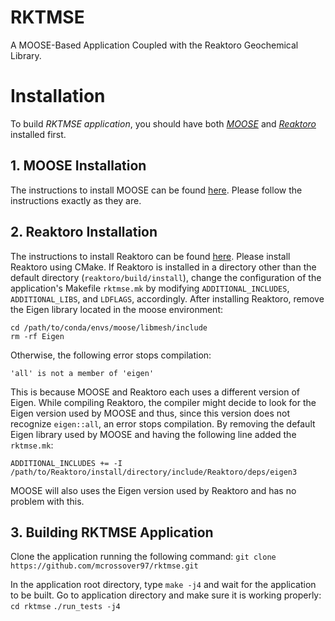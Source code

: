 RKTMSE
=====

A MOOSE-Based Application Coupled with the Reaktoro Geochemical Library.


# Installation

To build *RKTMSE application*, you should have both *[MOOSE](https://mooseframework.inl.gov/)* and *[Reaktoro](https://reaktoro.org/)* installed first.

## 1. MOOSE Installation

The instructions to install MOOSE can be found [here](https://mooseframework.inl.gov/getting_started/installation/). Please follow the instructions exactly as they are.

## 2. Reaktoro Installation

The instructions to install Reaktoro can be found [here](https://reaktoro.org/installation.html). Please install Reaktoro using CMake. If Reaktoro is installed in a directory other than the default directory (`reaktoro/build/install`), change the configuration of the application's Makefile `rktmse.mk` by modifying `ADDITIONAL_INCLUDES`, `ADDITIONAL_LIBS`, and `LDFLAGS`, accordingly. After installing Reaktoro, remove the Eigen library located in the moose environment:
```
cd /path/to/conda/envs/moose/libmesh/include
rm -rf Eigen
```
Otherwise, the following error stops compilation:
```
'all' is not a member of 'eigen'
```
This is because MOOSE and Reaktoro each uses a different version of Eigen. While compiling Reaktoro, the compiler might decide to look for the Eigen version used by MOOSE and thus, since this version does not recognize `eigen::all`, an error stops compilation. By removing the default Eigen library used by MOOSE and having the following line added the `rktmse.mk`:
```
ADDITIONAL_INCLUDES += -I /path/to/Reaktoro/install/directory/include/Reaktoro/deps/eigen3 
```
MOOSE will also uses the Eigen version used by Reaktoro and has no problem with this.

## 3. Building RKTMSE Application

Clone the application running the following command:
```git clone https://github.com/mcrossover97/rktmse.git```

In the application root directory, type `make -j4` and wait for the application to be built. Go to application directory and make sure it is working properly:
`cd rktmse`
`./run_tests -j4`

